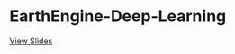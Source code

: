 # EarthEngine-Deep-Learning

[View Slides](http://ucalyptus.github.io/EarthEngine-Deep-Learning/index.slides.html)
